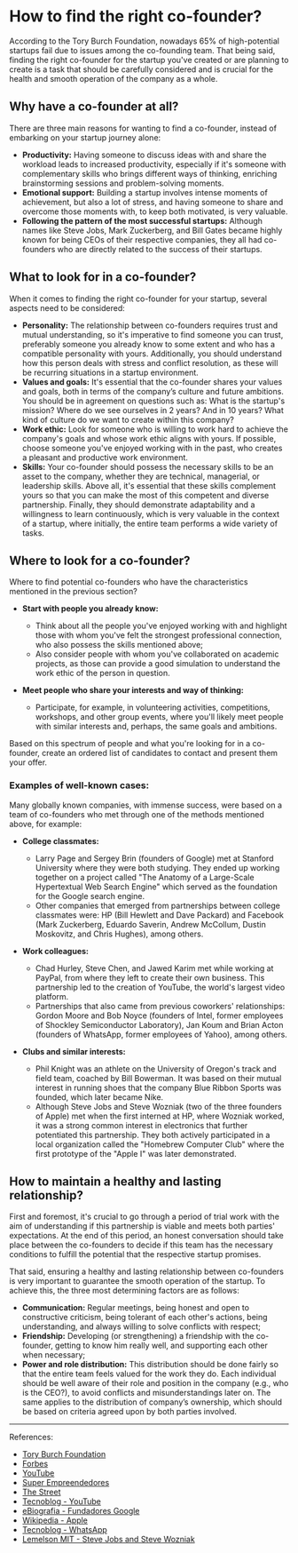 # How to find the right co-founder?

According to the Tory Burch Foundation, nowadays 65% of high-potential startups fail due to issues among the co-founding team. That being said, finding the right co-founder for the startup you've created or are planning to create is a task that should be carefully considered and is crucial for the health and smooth operation of the company as a whole.

## Why have a co-founder at all?

There are three main reasons for wanting to find a co-founder, instead of embarking on your startup journey alone:

- **Productivity:** Having someone to discuss ideas with and share the workload leads to increased productivity, especially if it's someone with complementary skills who brings different ways of thinking, enriching brainstorming sessions and problem-solving moments.
- **Emotional support:** Building a startup involves intense moments of achievement, but also a lot of stress, and having someone to share and overcome those moments with, to keep both motivated, is very valuable.
- **Following the pattern of the most successful startups:** Although names like Steve Jobs, Mark Zuckerberg, and Bill Gates became highly known for being CEOs of their respective companies, they all had co-founders who are directly related to the success of their startups.

## What to look for in a co-founder?

When it comes to finding the right co-founder for your startup, several aspects need to be considered:

- **Personality:** The relationship between co-founders requires trust and mutual understanding, so it's imperative to find someone you can trust, preferably someone you already know to some extent and who has a compatible personality with yours. Additionally, you should understand how this person deals with stress and conflict resolution, as these will be recurring situations in a startup environment.
- **Values and goals:** It's essential that the co-founder shares your values and goals, both in terms of the company’s culture and future ambitions. You should be in agreement on questions such as: What is the startup's mission? Where do we see ourselves in 2 years? And in 10 years? What kind of culture do we want to create within this company?
- **Work ethic:** Look for someone who is willing to work hard to achieve the company's goals and whose work ethic aligns with yours. If possible, choose someone you've enjoyed working with in the past, who creates a pleasant and productive work environment.
- **Skills:** Your co-founder should possess the necessary skills to be an asset to the company, whether they are technical, managerial, or leadership skills. Above all, it's essential that these skills complement yours so that you can make the most of this competent and diverse partnership. Finally, they should demonstrate adaptability and a willingness to learn continuously, which is very valuable in the context of a startup, where initially, the entire team performs a wide variety of tasks.

## Where to look for a co-founder?

Where to find potential co-founders who have the characteristics mentioned in the previous section?

- **Start with people you already know:**
  - Think about all the people you've enjoyed working with and highlight those with whom you've felt the strongest professional connection, who also possess the skills mentioned above;
  - Also consider people with whom you've collaborated on academic projects, as those can provide a good simulation to understand the work ethic of the person in question.

- **Meet people who share your interests and way of thinking:**
  - Participate, for example, in volunteering activities, competitions, workshops, and other group events, where you'll likely meet people with similar interests and, perhaps, the same goals and ambitions.

Based on this spectrum of people and what you're looking for in a co-founder, create an ordered list of candidates to contact and present them your offer.

### Examples of well-known cases:

Many globally known companies, with immense success, were based on a team of co-founders who met through one of the methods mentioned above, for example:

- **College classmates:**
  - Larry Page and Sergey Brin (founders of Google) met at Stanford University where they were both studying. They ended up working together on a project called "The Anatomy of a Large-Scale Hypertextual Web Search Engine" which served as the foundation for the Google search engine.
  - Other companies that emerged from partnerships between college classmates were: HP (Bill Hewlett and Dave Packard) and Facebook (Mark Zuckerberg, Eduardo Saverin, Andrew McCollum, Dustin Moskovitz, and Chris Hughes), among others.

- **Work colleagues:**
  - Chad Hurley, Steve Chen, and Jawed Karim met while working at PayPal, from where they left to create their own business. This partnership led to the creation of YouTube, the world's largest video platform.
  - Partnerships that also came from previous coworkers' relationships: Gordon Moore and Bob Noyce (founders of Intel, former employees of Shockley Semiconductor Laboratory), Jan Koum and Brian Acton (founders of WhatsApp, former employees of Yahoo), among others.

- **Clubs and similar interests:**
  - Phil Knight was an athlete on the University of Oregon's track and field team, coached by Bill Bowerman. It was based on their mutual interest in running shoes that the company Blue Ribbon Sports was founded, which later became Nike.
  - Although Steve Jobs and Steve Wozniak (two of the three founders of Apple) met when the first interned at HP, where Wozniak worked, it was a strong common interest in electronics that further potentiated this partnership. They both actively participated in a local organization called the "Homebrew Computer Club" where the first prototype of the "Apple I" was later demonstrated.

## How to maintain a healthy and lasting relationship?

First and foremost, it's crucial to go through a period of trial work with the aim of understanding if this partnership is viable and meets both parties' expectations. At the end of this period, an honest conversation should take place between the co-founders to decide if this team has the necessary conditions to fulfill the potential that the respective startup promises.

That said, ensuring a healthy and lasting relationship between co-founders is very important to guarantee the smooth operation of the startup. To achieve this, the three most determining factors are as follows:

- **Communication:** Regular meetings, being honest and open to constructive criticism, being tolerant of each other's actions, being understanding, and always willing to solve conflicts with respect;
- **Friendship:** Developing (or strengthening) a friendship with the co-founder, getting to know him really well, and supporting each other when necessary;
- **Power and role distribution:** This distribution should be done fairly so that the entire team feels valued for the work they do. Each individual should be well aware of their role and position in the company (e.g., who is the CEO?), to avoid conflicts and misunderstandings later on. The same applies to the distribution of company’s ownership, which should be based on criteria agreed upon by both parties involved.

---

References:

- [Tory Burch Foundation](https://www.toryburchfoundation.org/resources/build-my-team/how-to-find-co-founder-relationships/)
- [Forbes](https://www.forbes.com/sites/theyec/2022/09/07/nine-tips-for-achieving-and-maintaining-a-healthy-co-founder-relationship/?sh=4732097e275f)
- [YouTube](https://www.youtube.com/watch?v=prKi3-rUPHc)
- [Super Empreendedores](https://superempreendedores.com/startups/10-co-fundadores-de-sucesso/)
- [The Street](https://www.thestreet.com/lifestyle/history-of-nike-15057083)
- [Tecnoblog - YouTube](https://tecnoblog.net/responde/quem-criou-o-youtube/)
- [eBiografia - Fundadores Google](https://www.ebiografia.com/fundadores_google/)
- [Wikipedia - Apple](https://pt.wikipedia.org/wiki/Apple)
- [Tecnoblog - WhatsApp](https://tecnoblog.net/responde/whatsapp-historia-principais-recursos-e-como-funciona-o-mensageiro/#:~:text=Jan%20Koum%20e%20Brian%20Acton,surgiu%20ao%20comprar%20um%20iPhone)
- [Lemelson MIT - Steve Jobs and Steve Wozniak](https://lemelson.mit.edu/resources/steve-jobs-and-steve-wozniak)
